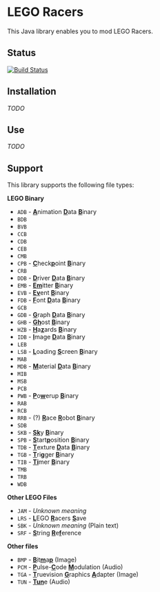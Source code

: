 # LEGO Racers

This Java library enables you to mod LEGO Racers.

## Status

[![Build Status](https://travis-ci.com/ben221199/LR1.svg?branch=master)](https://travis-ci.com/ben221199/LR1)

## Installation

_TODO_

## Use

_TODO_

## Support

This library supports the following file types:

**LEGO Binary**
 - `ADB` - <ins>**A**</ins>nimation <ins>**D**</ins>ata <ins>**B**</ins>inary
 - `BDB`
 - `BVB`
 - `CCB`
 - `CDB`
 - `CEB`
 - `CMB`
 - `CPB` - <ins>**C**</ins>heck<ins>**p**</ins>oint <ins>**B**</ins>inary
 - `CRB`
 - `DDB` - <ins>**D**</ins>river <ins>**D**</ins>ata <ins>**B**</ins>inary
 - `EMB` - <ins>**E**</ins><ins>**m**</ins>itter <ins>**B**</ins>inary
 - `EVB` - <ins>**E**</ins><ins>**v**</ins>ent <ins>**B**</ins>inary
 - `FDB` - <ins>**F**</ins>ont <ins>**D**</ins>ata <ins>**B**</ins>inary
 - `GCB`
 - `GDB` - <ins>**G**</ins>raph <ins>**D**</ins>ata <ins>**B**</ins>inary
 - `GHB` - <ins>**G**</ins><ins>**h**</ins>ost <ins>**B**</ins>inary
 - `HZB` - <ins>**H**</ins>a<ins>**z**</ins>ards <ins>**B**</ins>inary
 - `IDB` - <ins>**I**</ins>mage <ins>**D**</ins>ata <ins>**B**</ins>inary
 - `LEB`
 - `LSB` - <ins>**L**</ins>oading <ins>**S**</ins>creen <ins>**B**</ins>inary
 - `MAB`
 - `MDB` - <ins>**M**</ins>aterial <ins>**D**</ins>ata <ins>**B**</ins>inary
 - `MIB`
 - `MSB`
 - `PCB`
 - `PWB` - <ins>**P**</ins>o<ins>**w**</ins>erup <ins>**B**</ins>inary
 - `RAB`
 - `RCB`
 - `RRB` - (?) <ins>**R**</ins>ace <ins>**R**</ins>obot <ins>**B**</ins>inary
 - `SDB`
 - `SKB` - <ins>**S**</ins><ins>**k**</ins>y <ins>**B**</ins>inary
 - `SPB` - <ins>**S**</ins>tart<ins>**p**</ins>osition <ins>**B**</ins>inary
 - `TDB` - <ins>**T**</ins>exture <ins>**D**</ins>ata <ins>**B**</ins>inary
 - `TGB` - <ins>**T**</ins>ri<ins>**g**</ins>ger <ins>**B**</ins>inary
 - `TIB` - <ins>**T**</ins><ins>**i**</ins>mer <ins>**B**</ins>inary
 - `TMB`
 - `TRB`
 - `WDB`
 
**Other LEGO Files**
 - `JAM` - *Unknown meaning*
 - `LRS` - <ins>**L**</ins>EGO <ins>**R**</ins>acers <ins>**S**</ins>ave
 - `SBK` - *Unknown meaning* (Plain text)
 - `SRF` - <ins>**S**</ins>tring <ins>**R**</ins>e<ins>**f**</ins>erence

**Other files**
 - `BMP` - <ins>**B**</ins>it<ins>**m**</ins>a<ins>**p**</ins> (Image)
 - `PCM` - <ins>**P**</ins>ulse-<ins>**C**</ins>ode <ins>**M**</ins>odulation (Audio)
 - `TGA` - <ins>**T**</ins>ruevision <ins>**G**</ins>raphics <ins>**A**</ins>dapter (Image)
 - `TUN` - <ins>**Tun**</ins>e (Audio)